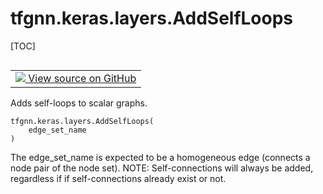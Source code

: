 # tfgnn.keras.layers.AddSelfLoops

[TOC]

<!-- Insert buttons and diff -->

<table class="tfo-notebook-buttons tfo-api nocontent" align="left">
<td>
  <a target="_blank" href="https://github.com/tensorflow/gnn/tree/master/tensorflow_gnn/keras/layers/graph_ops.py#L204-L223">
    <img src="https://www.tensorflow.org/images/GitHub-Mark-32px.png" />
    View source on GitHub
  </a>
</td>
</table>

Adds self-loops to scalar graphs.

<pre class="devsite-click-to-copy prettyprint lang-py tfo-signature-link">
<code>tfgnn.keras.layers.AddSelfLoops(
    edge_set_name
)
</code></pre>

<!-- Placeholder for "Used in" -->

The edge_set_name is expected to be a homogeneous edge (connects a node pair of
the node set). NOTE: Self-connections will always be added, regardless if if
self-connections already exist or not.
